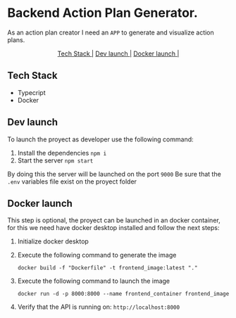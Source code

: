 # Backend Action Plan Generator.

As an action plan creator I need an `APP` to generate and visualize action plans.

<div align="center">
<a href="#tech">Tech Stack |</a>
<a href="#dev">Dev launch |</a>
<a href="#docker">Docker launch |</a>
</div>


<div id="tech"></div>

## Tech Stack

* Typecript
* Docker


<div id="dev"></div>

## Dev launch

To launch the proyect as developer use the following command: 
1. Install the dependencies `npm i`
2. Start the server `npm start`

By doing this the server will be launched on the port `9000`
Be sure that the `.env` variables file exist on the proyect folder


<div id="docker"></div>

## Docker launch

This step is optional, the proyect can be launched in an docker container, for this we need have docker desktop installed and follow the next steps:

1. Initialize docker desktop
2. Execute the following command to generate the image 
    ```
    docker build -f "Dockerfile" -t frontend_image:latest "." 
    ```
3. Execute the following command to launch the image 
    ``` 
    docker run -d -p 8000:8000 --name frontend_container frontend_image
    ```

4. Verify that the API is running on: `http://localhost:8000`
